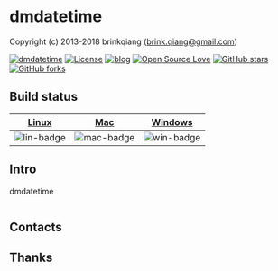 # dmdatetime

Copyright (c) 2013-2018 brinkqiang (brink.qiang@gmail.com)

[![dmdatetime](https://img.shields.io/badge/brinkqiang-dmdatetime-blue.svg?style=flat-square)](https://github.com/brinkqiang/dmdatetime)
[![License](https://img.shields.io/badge/license-MIT-brightgreen.svg)](https://github.com/brinkqiang/dmdatetime/blob/master/LICENSE)
[![blog](https://img.shields.io/badge/Author-Blog-7AD6FD.svg)](https://brinkqiang.github.io/)
[![Open Source Love](https://badges.frapsoft.com/os/v3/open-source.png)](https://github.com/brinkqiang)
[![GitHub stars](https://img.shields.io/github/stars/brinkqiang/dmdatetime.svg?label=Stars)](https://github.com/brinkqiang/dmdatetime) 
[![GitHub forks](https://img.shields.io/github/forks/brinkqiang/dmdatetime.svg?label=Fork)](https://github.com/brinkqiang/dmdatetime)

## Build status
| [Linux][lin-link] | [Mac][mac-link] | [Windows][win-link] |
| :---------------: | :----------------: | :-----------------: |
| ![lin-badge]      | ![mac-badge]       | ![win-badge]        |

[lin-badge]: https://github.com/brinkqiang/dmdatetime/workflows/linux/badge.svg "linux build status"
[lin-link]:  https://github.com/brinkqiang/dmdatetime/actions/workflows/linux.yml "linux build status"
[mac-badge]: https://github.com/brinkqiang/dmdatetime/workflows/mac/badge.svg "mac build status"
[mac-link]:  https://github.com/brinkqiang/dmdatetime/actions/workflows/mac.yml "mac build status"
[win-badge]: https://github.com/brinkqiang/dmdatetime/workflows/win/badge.svg "win build status"
[win-link]:  https://github.com/brinkqiang/dmdatetime/actions/workflows/win.yml "win build status"

## Intro
dmdatetime
```cpp
```
## Contacts

## Thanks

